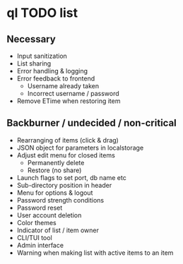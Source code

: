 # ql TODO list

## Necessary
* Input sanitization
* List sharing
* Error handling & logging
* Error feedback to frontend
    - Username already taken
    - Incorrect username / password
* Remove ETime when restoring item

## Backburner / undecided / non-critical
* Rearranging of items (click & drag)
* JSON object for parameters in localstorage
* Adjust edit menu for closed items
    - Permanently delete
    - Restore
    (no share)
* Launch flags to set port, db name etc
* Sub-directory position in header
* Menu for options & logout
* Password strength conditions
* Password reset
* User account deletion
* Color themes
* Indicator of list / item owner
* CLI/TUI tool
* Admin interface
* Warning when making list with active items to an item
